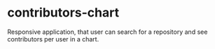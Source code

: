 # contributors-chart
Responsive application, that user can search for a repository and see contributors per user in a chart.
